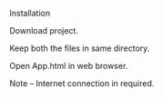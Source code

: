 Installation

Download project.

Keep both the files in same directory.

Open App.html in web browser.

Note – Internet connection in required.

